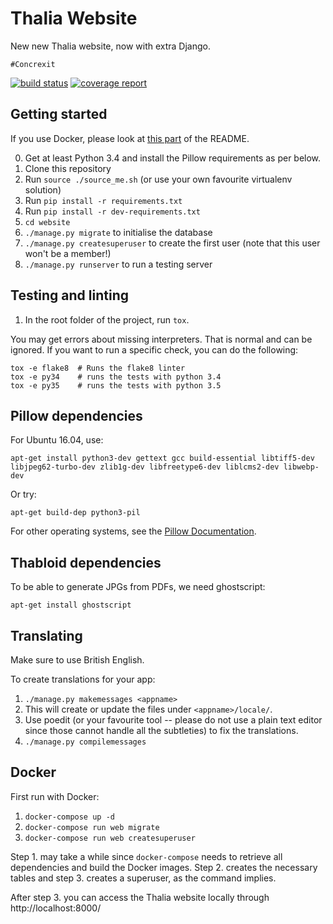 Thalia Website
==============

New new Thalia website, now with extra Django.

    #Concrexit



[![build status](https://gitlab.science.ru.nl/thalia/concrexit/badges/master/build.svg)](https://gitlab.science.ru.nl/thalia/concrexit/commits/master)
[![coverage report](https://gitlab.science.ru.nl/thalia/concrexit/badges/master/coverage.svg)](https://gitlab.science.ru.nl/thalia/concrexit/commits/master)



Getting started
---------------

If you use Docker, please look at [this part](#docker) of the README.

0. Get at least Python 3.4 and install the Pillow requirements as per below.
1. Clone this repository
2. Run `source ./source_me.sh` (or use your own favourite virtualenv solution)
3. Run `pip install -r requirements.txt`
4. Run `pip install -r dev-requirements.txt`
5. `cd website`
6. `./manage.py migrate` to initialise the database
7. `./manage.py createsuperuser` to create the first user (note that this user won't be a member!)
8. `./manage.py runserver` to run a testing server

Testing and linting
-------------------

1. In the root folder of the project, run `tox`.

You may get errors about missing interpreters. That is normal and can be 
ignored. If you want to run a specific check, you can do the following:

    tox -e flake8  # Runs the flake8 linter
    tox -e py34    # runs the tests with python 3.4
    tox -e py35    # runs the tests with python 3.5

Pillow dependencies
-------------------

For Ubuntu 16.04, use:

    apt-get install python3-dev gettext gcc build-essential libtiff5-dev libjpeg62-turbo-dev zlib1g-dev libfreetype6-dev liblcms2-dev libwebp-dev

Or try:

    apt-get build-dep python3-pil

For other operating systems, see the [Pillow Documentation][pillow-install].


[pillow-install]: https://pillow.readthedocs.io/en/latest/installation.html

Thabloid dependencies
---------------------

To be able to generate JPGs from PDFs, we need ghostscript:

    apt-get install ghostscript

Translating
------------------

Make sure to use British English.

To create translations for your app:

1. `./manage.py makemessages <appname>`
2. This will create or update the files under `<appname>/locale/`.
3. Use poedit (or your favourite tool -- please do not use a plain text editor since those cannot handle all the subtleties) to fix the translations.
4. `./manage.py compilemessages`

Docker
------

First run with Docker:

1. `docker-compose up -d`
2. `docker-compose run web migrate`
3. `docker-compose run web createsuperuser`

Step 1. may take a while since `docker-compose` needs to retrieve all dependencies
and build the Docker images. Step 2. creates the necessary tables and step 3.
creates a superuser, as the command implies.

After step 3. you can access the Thalia website locally through http://localhost:8000/
